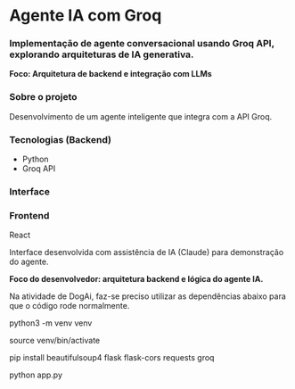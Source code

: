 # Agente IA com Groq


### Implementação de agente conversacional usando Groq API, explorando arquiteturas de IA generativa.


**Foco: Arquitetura de backend e integração com LLMs**

### Sobre o projeto

Desenvolvimento de um agente inteligente que integra com a API Groq.

### Tecnologias (Backend)
- Python
- Groq API

### Interface
### Frontend
React

Interface desenvolvida com assistência de IA (Claude) para demonstração do agente.

**Foco do desenvolvedor: arquitetura backend e lógica do agente IA.**

Na atividade de DogAi, faz-se preciso utilizar as dependências abaixo para que o código rode normalmente.

python3 -m venv venv

source venv/bin/activate

pip install beautifulsoup4 flask flask-cors requests groq

python app.py
